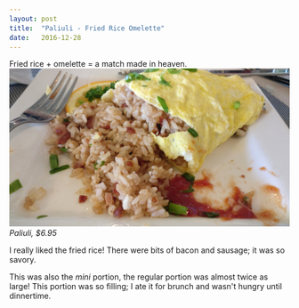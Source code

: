 ```yaml
---
layout: post
title:  "Paliuli - Fried Rice Omelette"
date:   2016-12-28
---
```

Fried rice + omelette = a match made in heaven.
![](friedriceomelette.jpg)
*Paliuli, $6.95*

I really liked the fried rice! There were bits of bacon and sausage; it was so
savory. <i class="em em-yum"></i>

This was also the *mini* portion, the regular portion was almost twice as large!
This portion was so filling; I ate it for brunch and wasn't hungry until
dinnertime.
